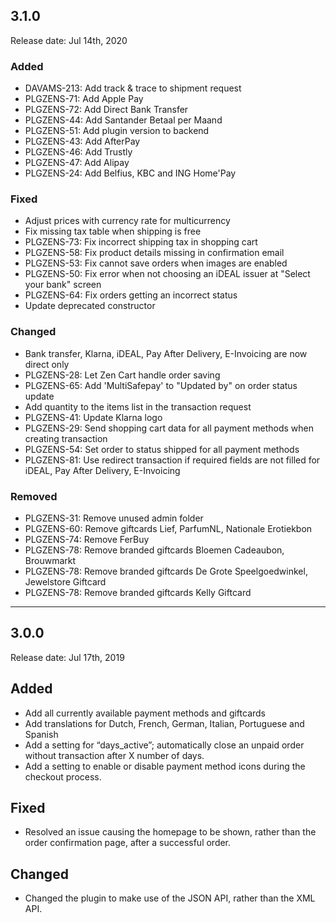 ## 3.1.0
Release date: Jul 14th, 2020

### Added
+ DAVAMS-213: Add track & trace to shipment request
+ PLGZENS-71: Add Apple Pay
+ PLGZENS-72: Add Direct Bank Transfer
+ PLGZENS-44: Add Santander Betaal per Maand
+ PLGZENS-51: Add plugin version to backend
+ PLGZENS-43: Add AfterPay
+ PLGZENS-46: Add Trustly
+ PLGZENS-47: Add Alipay
+ PLGZENS-24: Add Belfius, KBC and ING Home'Pay

### Fixed 
+ Adjust prices with currency rate for multicurrency
+ Fix missing tax table when shipping is free
+ PLGZENS-73: Fix incorrect shipping tax in shopping cart
+ PLGZENS-58: Fix product details missing in confirmation email
+ PLGZENS-53: Fix cannot save orders when images are enabled
+ PLGZENS-50: Fix error when not choosing an iDEAL issuer at "Select your bank" screen
+ PLGZENS-64: Fix orders getting an incorrect status
+ Update deprecated constructor

### Changed
+ Bank transfer, Klarna, iDEAL, Pay After Delivery, E-Invoicing are now direct only
+ PLGZENS-28: Let Zen Cart handle order saving
+ PLGZENS-65: Add 'MultiSafepay' to "Updated by" on order status update
+ Add quantity to the items list in the transaction request
+ PLGZENS-41: Update Klarna logo
+ PLGZENS-29: Send shopping cart data for all payment methods when creating transaction
+ PLGZENS-54: Set order to status shipped for all payment methods
+ PLGZENS-81: Use redirect transaction if required fields are not filled for iDEAL, Pay After Delivery, E-Invoicing

### Removed
+ PLGZENS-31: Remove unused admin folder
+ PLGZENS-60: Remove giftcards Lief, ParfumNL, Nationale Erotiekbon
+ PLGZENS-74: Remove FerBuy
+ PLGZENS-78: Remove branded giftcards Bloemen Cadeaubon, Brouwmarkt
+ PLGZENS-78: Remove branded giftcards De Grote Speelgoedwinkel, Jewelstore Giftcard
+ PLGZENS-78: Remove branded giftcards Kelly Giftcard

***

## 3.0.0
Release date: Jul 17th, 2019

## Added
+ Add all currently available payment methods and giftcards
+ Add translations for Dutch, French, German, Italian, Portuguese and Spanish
+ Add a setting for “days_active”; automatically close an unpaid order without transaction after X number of days.
+ Add a setting to enable or disable payment method icons during the checkout process.

## Fixed
+ Resolved an issue causing the homepage to be shown, rather than the order confirmation page, after a successful order.

## Changed
+ Changed the plugin to make use of the JSON API, rather than the XML API.
